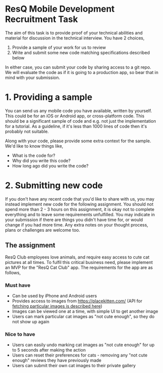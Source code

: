 # ResQ Mobile Development Recruitment Task

The aim of this task is to provide proof of your technical abilities and material for discussion in the technical interview. You have 2 choices,

1. Provide a sample of your work for us to review
2. Write and submit some new code matching specifications described below

In either case, you can submit your code by sharing access to a git repo. We will evaluate the code as if it is going to a production app, so bear that in mind with your submission.

# 1. Providing a sample

You can send us any mobile code you have available, written by yourself. This could be for an iOS or Android app, or cross-platform code. This should be a significant sample of code and e.g. not just the implementation for a tutorial. As a guideline, if it's less than 1000 lines of code then it's probably not suitable.

Along with your code, please provide some extra context for the sample. We'd like to know things like,

- What is the code for?
- Why did you write this code?
- How long ago did you write the code?

# 2. Submitting new code

If you don't have any recent code that you'd like to share with us, you may instead implement new code for the following assignment. You should not spend more than 2 - 3 hours on this assignment, it is okay not to complete everything and to leave some requirements unfulfilled. You may indicate in your submission if there are things you didn't have time for, or would change if you had more time. Any extra notes on your thought process, plans or challenges are welcome too.

## The assignment

ResQ Club employees love animals, and require easy access to cute cat pictures at all times. To fulfil this critical business need, please implement an MVP for the "ResQ Cat Club" app. The requirements for the app are as follows,

### Must have

- Can be used by iPhone and Android users
- Provides access to images from https://placekitten.com/ (API for [fetching particular images is described here](https://placekitten.com/attribution.html))
- Images can be viewed one at a time, with simple UI to get another image
- Users can mark particular cat images as "not cute enough", so they do not show up again

### Nice to have

- Users can easily undo marking cat images as "not cute enough" for up to 5 seconds after making the action
- Users can reset their preferences for cats - removing any "not cute enough" reviews they have previously made
- Users can submit their own cat images to their private gallery
